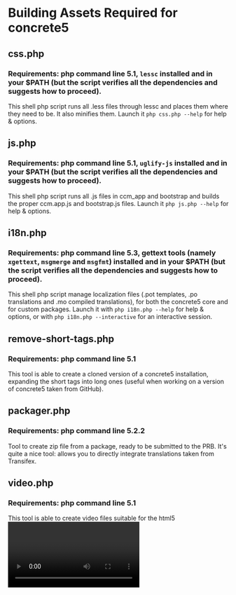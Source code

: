 # Building Assets Required for concrete5

## css.php
### Requirements: php command line 5.1, `lessc` installed and in your $PATH (but the script verifies all the dependencies and suggests how to proceed).
This shell php script runs all .less files through lessc and places them where they need to be. It also minifies them.
Launch it `php css.php --help` for help & options.


## js.php
### Requirements: php command line 5.1, `uglify-js` installed and in your $PATH (but the script verifies all the dependencies and suggests how to proceed).
This shell php script runs all .js files in ccm_app and bootstrap and builds the proper ccm.app.js and bootstrap.js files.
Launch it `php js.php --help` for help & options.

## i18n.php
### Requirements: php command line 5.3, gettext tools (namely `xgettext`, `msgmerge` and `msgfmt`) installed and in your $PATH (but the script verifies all the dependencies and suggests how to proceed).
This shell php script manage localization files (.pot templates, .po translations and .mo compiled translations), for both the concrete5 core and for custom packages.
Launch it with `php i18n.php --help` for help & options, or with `php i18n.php --interactive` for an interactive session.

## remove-short-tags.php
### Requirements: php command line 5.1
This tool is able to create a cloned version of a concrete5 installation, expanding the short tags into long ones (useful when working on a version of concrete5 taken from GitHub).

## packager.php
### Requirements: php command line 5.2.2
Tool to create zip file from a package, ready to be submitted to the PRB.
It's quite a nice tool: allows you to directly integrate translations taken from Transifex.

## video.php
### Requirements: php command line 5.1
This tool is able to create video files suitable for the html5 <video> tag.

